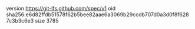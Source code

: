 version https://git-lfs.github.com/spec/v1
oid sha256:e6d82ffdb51578f62b5bee82aae6a3069b29ccdb707d0a3d0f8f6287c3b3c6e3
size 3785
